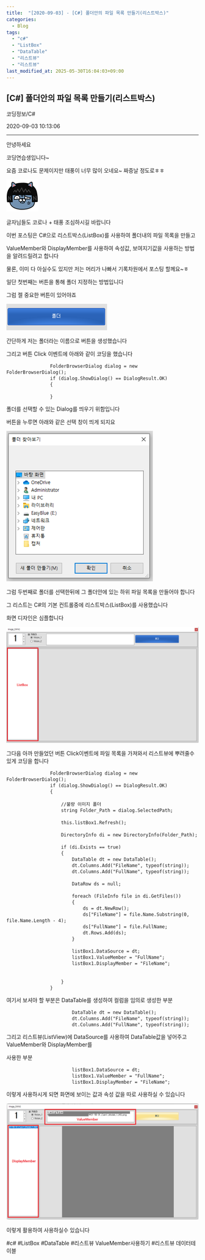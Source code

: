 ```yaml
---
title:  "[2020-09-03] - [C#] 폴더안의 파일 목록 만들기(리스트박스)"
categories:
  - Blog
tags:
  - "c#"
  - "ListBox"
  - "DataTable"
  - "리스트뷰"
  - "리스트뷰"
last_modified_at: 2025-05-30T16:04:03+09:00
---
```


## [C#] 폴더안의 파일 목록 만들기(리스트박스)

코딩정보/C#

2020-09-03 10:13:06

* * *

안녕하세요

코딩연습생입니다~

요즘 코로나도 문제이지만 태풍이 너무 많이 오네요~ 짜증날 정도로ㅎㅎ

![](/assets/images/c_폴더안의_파일_목록_만들기_리스트박스/img.png)

글자님들도 코로나 + 태풍 조심하시길 바랍니다

이번 포스팅은 C#으로 리스트박스(ListBox)를 사용하여 폴더내의 파일 목록을 만들고

ValueMember와 DisplayMember를 사용하여 속성값, 보여지기값을 사용하는 방법을 알려드릴려고 합니다

물론, 이미 다 아실수도 있지만 저는 머리가 나빠서 기록차원에서 포스팅 할께요~ㅎ

일단 첫번째는 버튼을 통해 폴더 지정하는 방법입니다

그럼 젤 중요한 버튼이 있어야죠

![](/assets/images/c_폴더안의_파일_목록_만들기_리스트박스/img_1.png)

간단하게 저는 폴더라는 이름으로 버튼을 생성했습니다

그리고 버튼 Click 이벤트에 아래와 같이 코딩을 했습니다

    
    
                    FolderBrowserDialog dialog = new FolderBrowserDialog();
                    if (dialog.ShowDialog() == DialogResult.OK)
                    {
                    
                    }

폴더를 선택할 수 있는 Dialog를 띄우기 위함입니다

버튼을 누루면 아래와 같은 선택 창이 띄게 되지요

![](/assets/images/c_폴더안의_파일_목록_만들기_리스트박스/img_2.png)

그럼 두번째로 폴더를 선택한뒤에 그 폴더안에 있는 하위 파일 목록을 만들어야 합니다

그 리스트는 C#의 기본 컨트롤중에 리스트박스(ListBox)를 사용했습니다

화면 디자인은 심플합니다

![](/assets/images/c_폴더안의_파일_목록_만들기_리스트박스/img_3.png)

그다음 아까 만들었던 버튼 Click이벤트에 파일 목록을 가져와서 리스트뷰에 뿌려줄수 있게 코딩을 합니다

    
    
                    FolderBrowserDialog dialog = new FolderBrowserDialog();
                    if (dialog.ShowDialog() == DialogResult.OK)
                    {
    
                        //불량 이미지 폴더
                        string Folder_Path = dialog.SelectedPath;
    
                        this.listBox1.Refresh();
                        
                        DirectoryInfo di = new DirectoryInfo(Folder_Path);
    
                        if (di.Exists == true)
                        {
                            DataTable dt = new DataTable();
                            dt.Columns.Add("FileName", typeof(string));
                            dt.Columns.Add("FullName", typeof(string));
    
                            DataRow ds = null;
    
                            foreach (FileInfo file in di.GetFiles())
                            {
                                ds = dt.NewRow();
                                ds["FileName"] = file.Name.Substring(0, file.Name.Length - 4);
                                ds["FullName"] = file.FullName;
                                dt.Rows.Add(ds);
                            }
    
                            listBox1.DataSource = dt;
                            listBox1.ValueMember = "FullName";
                            listBox1.DisplayMember = "FileName";
                            
    
                        }
                    }

여기서 보셔야 할 부분은 DataTable를 생성하여 컬럼을 임의로 생성한 부분

    
    
                            DataTable dt = new DataTable();
                            dt.Columns.Add("FileName", typeof(string));
                            dt.Columns.Add("FullName", typeof(string));

그리고 리스트뷰(ListView)에 DataSource를 사용하여 DataTable값을 넣어주고 ValueMember와
DisplayMember를

사용한 부분

    
    
                            listBox1.DataSource = dt;
                            listBox1.ValueMember = "FullName";
                            listBox1.DisplayMember = "FileName";

이렇게 사용하시게 되면 화면에 보이는 값과 속성 값을 따로 사용하실 수 있습니다

![](/assets/images/c_폴더안의_파일_목록_만들기_리스트박스/img_4.png)

이렇게 활용하여 사용하실수 있습니다

  

#c# #ListBox #DataTable #리스트뷰 ValueMember사용하기 #리스트뷰 데이터테이블

